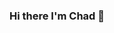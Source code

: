 ### Hi there I'm Chad 👋

<!--
**ChadJones0059/ChadJones0059** is a ✨ _special_ ✨ repository because its `README.md` (this file) appears on your GitHub profile.

Here are some ideas to get you started:

- 🔭 I’m currently working on stochastic modeling and data science skills 
- 🌱 I’m currently learning python libraries (Pandas, Numpy, Matplotlib, BeautifulSoup)
- 👯 I’m looking to collaborate on webscraping projects
- 🤔 I’m looking for help with job training
- 💬 Ask me about golf!
- 📫 How to reach me: CJones0059@gmail.com | https://www.linkedin.com/in/chad-jones0059/
- ⚡ Fun fact: ...
-->
